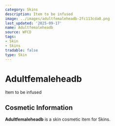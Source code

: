 ```yaml
---
category: Skins
description: Item to be infused
image: ../images/adultfemaleheadb-2fc113cda0.png
last_updated: '2025-09-17'
name: Adultfemaleheadb
source: WFCD
tags:
- Skin
- Skins
tradable: false
type: Skin
---
```


# Adultfemaleheadb

Item to be infused

## Cosmetic Information

**Adultfemaleheadb** is a skin cosmetic item for Skins.

